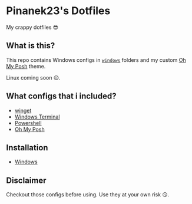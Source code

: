 # Pinanek23's Dotfiles

My crappy dotfiles 😎

## What is this?

This repo contains Windows configs in [`windows`](windows/) folders and my custom [Oh My Posh](https://ohmyposh.dev/) theme.

Linux coming soon 😉.

## What configs that i included?

- [winget](https://github.com/microsoft/winget-cli)
- [Windows Terminal](https://github.com/microsoft/terminal)
- [Powershell](https://github.com/PowerShell/PowerShell)
- [Oh My Posh](https://ohmyposh.dev/)

## Installation

- [Windows](windows/Readme.md)

## Disclaimer

Checkout those configs before using. Use they at your own risk 😏.
